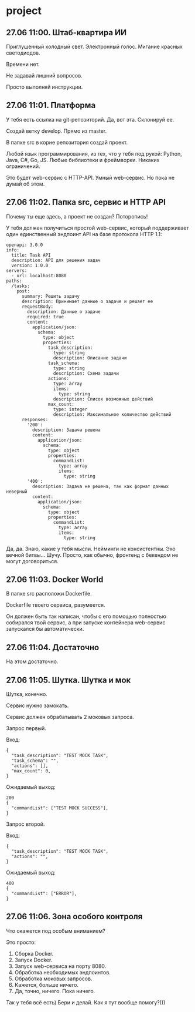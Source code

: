 # project
## 27.06 11:00. Штаб-квартира ИИ

Приглушенный холодный свет. Электронный голос. Мигание красных светодиодов.

Времени нет. 

Не задавай лишний вопросов.

Просто выполняй инструкции.

## 27.06 11:01. Платформа
У тебя есть ссылка на git-репозиторий. Да, вот эта. Склонируй ее.

Создай ветку develop. Прямо из master.

В папке src в корне репозитория создай проект.

Любой язык программирования, из тех, что у тебя под рукой: Python, Java, C#, Go, JS. Любые библиотеки и фреймворки. Никаких ограничений. 

Это будет web-сервис c HTTP-API. Умный web-сервис. Но пока не думай об этом.
 
## 27.06 11:02. Папка src, сервис и HTTP API
Почему ты еще здесь, а проект не создан? Поторопись!

У тебя должен получиться простой web-сервис, который поддерживает один единственный эндпоинт API на базе протокола HTTP 1.1:

```
openapi: 3.0.0
info:
  title: Task API
  description: API для решения задач
  version: 1.0.0
servers:
  - url: localhost:8080
paths:
  /tasks:
    post:
      summary: Решить задачу
      description: Принимает данные о задаче и решает ее
      requestBody:
        description: Данные о задаче
        required: true
        content:
          application/json:
            schema:
              type: object
              properties:
                task_description:
                  type: string
                  description: Описание задачи
                task_schema:
                  type: string
                  description: Схема задачи
                actions:
                  type: array
                  items:
                    type: string
                  description: Список возможных действий
                max_count:
                  type: integer
                  description: Максимальное количество действий
      responses:
        '200':
          description: Задача решена
          content:
            application/json:
              schema:
                type: object
                properties:
                  commandList:
                    type: array
                    items:
                      type: string
        '400':
          description: Задача не решена, так как формат данных неверный
          content:
            application/json:
              schema:
                type: object
                properties:
                  commandList:
                    type: array
                    items:
                      type: string
```
Да, да. Знаю, какие у тебя мысли. Нейминги не консистентны. Эхо вечной битвы... Шучу. Просто, как обычно, фронтенд с бекендом не могут договориться. 

## 27.06 11:03. Docker World
В папке src расположи Dockerfile.

Dockerfile твоего сервиса, разумеется. 

Он должен быть так написан, чтобы с его помощью полностью собирался твой сервис, а при запуске контейнера web-сервис запускался бы автоматически.

## 27.06 11:04. Достаточно
На этом достаточно. 

## 27.06 11:05. Шутка. Шутка и мок
Шутка, конечно.

Сервис нужно замокать.

Сервис должен обрабатывать 2 моковых запроса. 

Запрос первый.

Вход:
```
{
  "task_description": "TEST MOCK TASK",  
  "task_schema": "",
  "actions": [],
  "max_count": 0,
}
```
Ожидаемый выход:
```
200
{
  "commandList": ["TEST MOCK SUCCESS"],
}
```
Запрос второй.

Вход:
```
{
  "task_description": "TEST MOCK TASK",
  "actions": "",
}
```
Ожидаемый выход:

```
400
{
  "commandList": ["ERROR"],
}
```

## 27.06 11:06. Зона особого контроля
Что окажется под особым вниманием?

Это просто:

1.	Сборка Docker.
2.	Запуск Docker.
3.	Запуск web-сервиса на порту 8080.
4.	Обработка необходимых эндпоинтов.
5.	Обработка моковых запросов.
6.	Кажется, больше ничего.
7.	Да, точно, ничего. Пока ничего.


Так у тебя всё есть) Бери и делай. Как я тут вообще помогу?)))

